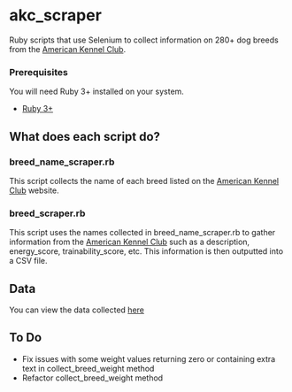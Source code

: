 # akc_scraper

Ruby scripts that use Selenium to collect information on 280+ dog breeds from the [American Kennel Club](https://www.akc.org/).

### Prerequisites

You will need Ruby 3+ installed on your system.
- [Ruby 3+](https://www.ruby-lang.org/en/documentation/installation/)

## What does each script do?

### breed_name_scraper.rb
This script collects the name of each breed listed on the [American Kennel Club](https://www.akc.org/) website.

### breed_scraper.rb
This script uses the names collected in breed_name_scraper.rb to gather information from the [American Kennel Club](https://www.akc.org/) such as a description, energy_score, trainability_score, etc. This information is then outputted into a CSV file.
    
## Data
You can view the data collected [here](https://github.com/jacksonk-price/akc_scraper/blob/master/output/dogs.csv)

## To Do

 * Fix issues with some weight values returning zero or containing extra text in collect_breed_weight method
 * Refactor collect_breed_weight method


